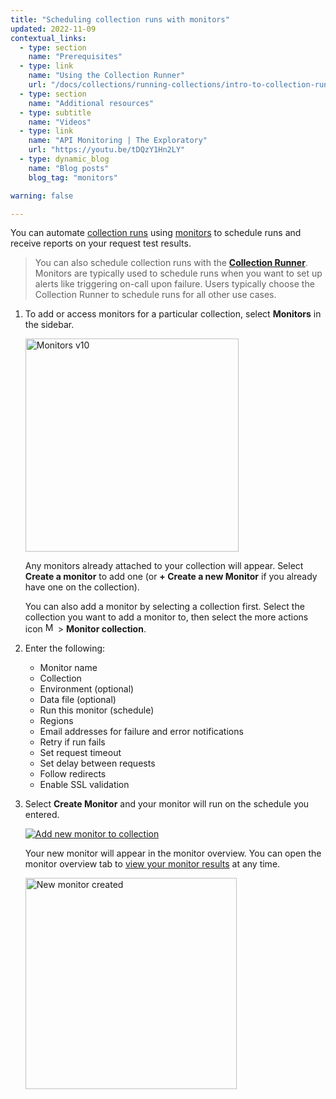 ```yaml
---
title: "Scheduling collection runs with monitors"
updated: 2022-11-09
contextual_links:
  - type: section
    name: "Prerequisites"
  - type: link
    name: "Using the Collection Runner"
    url: "/docs/collections/running-collections/intro-to-collection-runs/"
  - type: section
    name: "Additional resources"
  - type: subtitle
    name: "Videos"
  - type: link
    name: "API Monitoring | The Exploratory"
    url: "https://youtu.be/tDQzY1Hn2LY"
  - type: dynamic_blog
    name: "Blog posts"
    blog_tag: "monitors"

warning: false

---
```


You can automate [collection runs](/docs/collections/running-collections/intro-to-collection-runs/) using [monitors](/docs/monitoring-your-api/intro-monitors/) to schedule runs and receive reports on your request test results.

> You can also schedule collection runs with the [**Collection Runner**](/docs/collections/running-collections/scheduling-collection-runs/). Monitors are typically used to schedule runs when you want to set up alerts like triggering on-call upon failure. Users typically choose the Collection Runner to schedule runs for all other use cases.

1. To add or access monitors for a particular collection, select __Monitors__ in the sidebar.

    <img alt="Monitors v10" src="https://assets.postman.com/postman-docs/v10/create-a-monitor-v10.jpg" height="341px"/>

    Any monitors already attached to your collection will appear. Select __Create a monitor__ to add one (or __+ Create a new Monitor__ if you already have one on the collection).

    You can also add a monitor by selecting a collection first. Select the collection you want to add a monitor to, then select the more actions icon <img alt="More actions icon" src="https://assets.postman.com/postman-docs/icon-more-actions-v9.jpg#icon" width="16px"> > __Monitor collection__.

1. Enter the following:
    * Monitor name
    * Collection
    * Environment (optional)
    * Data file (optional)
    * Run this monitor (schedule)
    * Regions
    * Email addresses for failure and error notifications
    * Retry if run fails
    * Set request timeout
    * Set delay between requests
    * Follow redirects
    * Enable SSL validation

1. Select __Create Monitor__ and your monitor will run on the schedule you entered.

    [![Add new monitor to collection](https://assets.postman.com/postman-docs/v10/create-new-monitor-overview-1-v10.jpg)](https://assets.postman.com/postman-docs/v10/create-new-monitor-overview-1-v10.jpg)

    Your new monitor will appear in the monitor overview. You can open the monitor overview tab to [view your monitor results](/docs/monitoring-your-api/viewing-monitor-results/) at any time.

    <img alt ="New monitor created" src="https://assets.postman.com/postman-docs/v10/new-monitor-created-v10.jpg" height ="338px"/>
